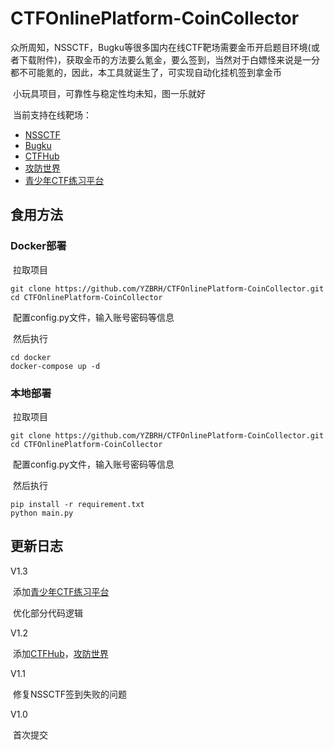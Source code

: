 # CTFOnlinePlatform-CoinCollector

​	众所周知，NSSCTF，Bugku等很多国内在线CTF靶场需要金币开启题目环境(或者下载附件)，获取金币的方法要么氪金，要么签到，当然对于白嫖怪来说是一分都不可能氪的，因此，本工具就诞生了，可实现自动化挂机签到拿金币

​	小玩具项目，可靠性与稳定性均未知，图一乐就好

​	当前支持在线靶场：

- [NSSCTF](https://www.nssctf.cn/)
- [Bugku](https://ctf.bugku.com/)
- [CTFHub](https://www.ctfhub.com/)
- [攻防世界](https://adworld.xctf.org.cn/)
- [青少年CTF练习平台](https://www.qsnctf.com/)



## 食用方法

### Docker部署

​	拉取项目

```
git clone https://github.com/YZBRH/CTFOnlinePlatform-CoinCollector.git
cd CTFOnlinePlatform-CoinCollector
```

​	配置config.py文件，输入账号密码等信息

​	然后执行

```
cd docker
docker-compose up -d
```



### 本地部署

​	拉取项目

```
git clone https://github.com/YZBRH/CTFOnlinePlatform-CoinCollector.git
cd CTFOnlinePlatform-CoinCollector
```


​	配置config.py文件，输入账号密码等信息

​	然后执行

```
pip install -r requirement.txt
python main.py
```



## 更新日志

V1.3

​	添加[青少年CTF练习平台](https://www.qsnctf.com/)

​	优化部分代码逻辑



V1.2

​	添加[CTFHub](https://www.ctfhub.com/)，[攻防世界](https://adworld.xctf.org.cn/)



V1.1

​	修复NSSCTF签到失败的问题



V1.0

​	首次提交